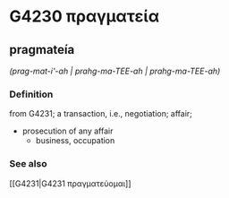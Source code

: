 # G4230 πραγματεία

## pragmateía

_(prag-mat-i'-ah | prahg-ma-TEE-ah | prahg-ma-TEE-ah)_

### Definition

from G4231; a transaction, i.e., negotiation; affair; 

- prosecution of any affair
  - business, occupation

### See also

[[G4231|G4231 πραγματεύομαι]]
